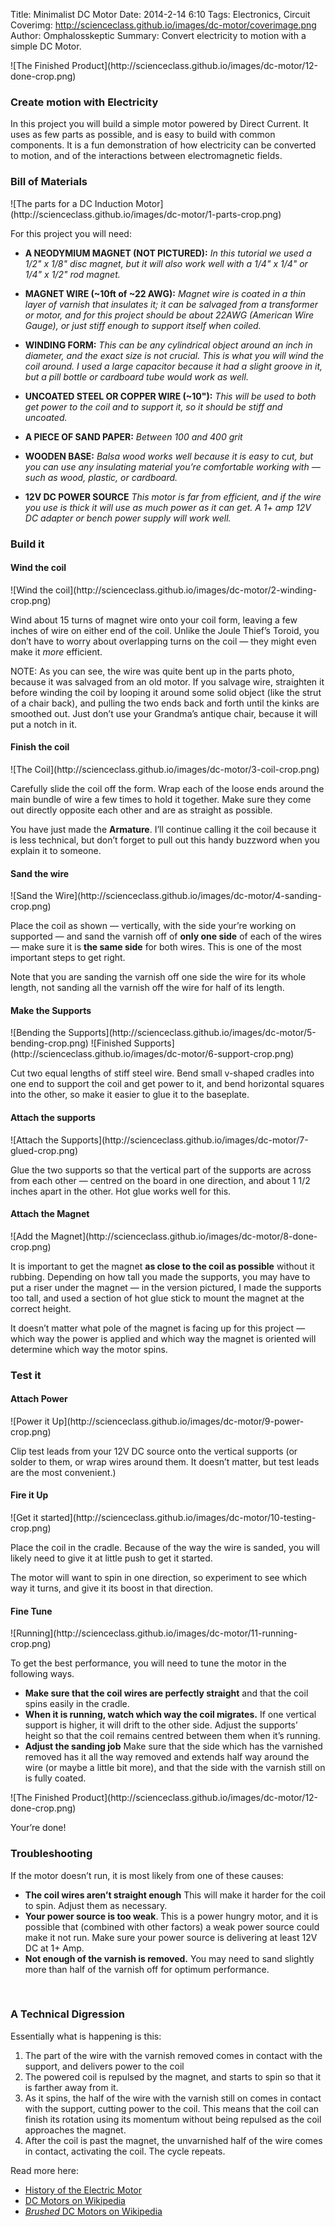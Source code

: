 Title: Minimalist DC Motor
Date: 2014-2-14 6:10
Tags: Electronics, Circuit
Coverimg: http://scienceclass.github.io/images/dc-motor/coverimage.png
Author: Omphalosskeptic
Summary: Convert electricity to motion with a simple DC  Motor.

<span class="grayscale"> 
	![The Finished Product](http://scienceclass.github.io/images/dc-motor/12-done-crop.png)
</span>

### Create motion with Electricity

In this project you will build a simple motor powered by Direct Current. It uses as few parts as possible, and is easy to build with common components. It is a fun demonstration of how electricity can be converted to motion, and of the interactions between electromagnetic fields.

### Bill of Materials
<span class="grayscale"> 
	![The parts for a DC Induction Motor](http://scienceclass.github.io/images/dc-motor/1-parts-crop.png)
</span>

For this project you will need:  

- **A NEODYMIUM MAGNET (NOT PICTURED):** *In this tutorial we used a 1/2" x 1/8" disc magnet, but it will also work well with a 1/4" x 1/4" or 1/4" x 1/2" rod magnet.*  

- **MAGNET WIRE (~10ft of ~22 AWG):** *Magnet wire is coated in a thin layer of varnish that insulates it; it can be salvaged from a transformer or motor, and for this project should be about 22AWG (American Wire Gauge), or just stiff enough to support itself when coiled.*  

- **WINDING FORM:** *This can be any cylindrical object around an inch in diameter, and the exact size is not crucial. This is what you will wind the coil around. I used a large capacitor because it had a slight groove in it, but a pill bottle or cardboard tube would work as well.*  

- **UNCOATED STEEL OR COPPER WIRE (~10"):** *This will be used to both get power to the coil and to support it, so it should be stiff and uncoated.*  

- **A PIECE OF SAND PAPER:** *Between 100 and 400 grit* 

- **WOODEN BASE:** *Balsa wood works well because it is easy to cut, but you can use any insulating material you’re comfortable working with — such as wood, plastic, or cardboard.*

- **12V DC POWER SOURCE** *This motor is far from efficient, and if the wire you use is thick it will use as much power as it can get. A 1+ amp 12V DC adapter or bench power supply will work well.*



### Build it

#### Wind the coil

<span class="grayscale"> 
	![Wind the coil](http://scienceclass.github.io/images/dc-motor/2-winding-crop.png)
</span>

Wind about 15 turns of magnet wire onto your coil form, leaving a few inches of wire on either end of the coil. Unlike the Joule Thief’s Toroid, you don’t have to worry about overlapping turns on the coil — they might even make it *more* efficient.

NOTE: As you can see, the wire was quite bent up in the parts photo, because it was salvaged from an old motor. If you salvage wire, straighten it before winding the coil by looping it around some solid object (like the strut of a chair back), and pulling the two ends back and forth until the kinks are smoothed out. Just don’t use your Grandma’s antique chair, because it will put a notch in it.

#### Finish the coil

<span class="grayscale"> 
	![The Coil](http://scienceclass.github.io/images/dc-motor/3-coil-crop.png)
</span>

Carefully slide the coil off the form. Wrap each of the loose ends around the main bundle of wire a few times to hold it together. Make sure they come out directly opposite each other and are as straight as possible.

You have just made the **Armature**. I’ll continue calling it the coil because it is less technical, but don’t forget to pull out this handy buzzword when you explain it to someone.

#### Sand the wire

<span class="grayscale"> 
	![Sand the Wire](http://scienceclass.github.io/images/dc-motor/4-sanding-crop.png)
</span>

Place the coil as shown — vertically, with the side your’re working on supported — and sand the varnish off of **only one side** of each of the wires — make sure it is **the same side** for both wires. This is one of the most important steps to get right.

Note that you are sanding the varnish off one side the wire for its whole length, not sanding all the varnish off the wire for half of its length.


#### Make the Supports

<span class="grayscale"> 
	![Bending the Supports](http://scienceclass.github.io/images/dc-motor/5-bending-crop.png)
</span>
<span class="grayscale"> 
	![Finished Supports](http://scienceclass.github.io/images/dc-motor/6-support-crop.png)
</span>

Cut two equal lengths of stiff steel wire. Bend small v-shaped cradles into one end to support the coil and get power to it, and bend horizontal squares into the other, so make it easier to glue it to the baseplate.

#### Attach the supports

<span class="grayscale"> 
	![Attach the Supports](http://scienceclass.github.io/images/dc-motor/7-glued-crop.png)
</span>

Glue the two supports so that the vertical part of the supports are across from each other — centred on the board in one direction, and about 1 1/2 inches apart in the other. Hot glue works well for this. 

#### Attach the Magnet

<span class="grayscale"> 
	![Add the Magnet](http://scienceclass.github.io/images/dc-motor/8-done-crop.png)
</span>

It is important to get the magnet **as close to the coil as possible** without it rubbing. Depending on how tall you made the supports, you may have to put a riser under the magnet — in the version pictured, I made the supports too tall, and used a section of hot glue stick to mount the magnet at the correct height.

It doesn’t matter what pole of the magnet is facing up for this project — which way the power is applied and which way the magnet is oriented will determine which way the motor spins.


### Test it
#### Attach Power
<span class="grayscale"> 
	![Power it Up](http://scienceclass.github.io/images/dc-motor/9-power-crop.png)
</span>

Clip test leads from your 12V DC source onto the vertical supports (or solder to them, or wrap wires around them. It doesn’t matter, but test leads are the most convenient.)

#### Fire it Up
<span class="grayscale"> 
	![Get it started](http://scienceclass.github.io/images/dc-motor/10-testing-crop.png)
</span>

Place the coil in the cradle. Because of the way the wire is sanded, you will likely need to give it at little push to get it started.

The motor will want to spin in one direction, so experiment to see which way it turns, and give it its boost in that direction.

#### Fine Tune
<span class="grayscale"> 
	![Running](http://scienceclass.github.io/images/dc-motor/11-running-crop.png)
</span>

To get the best performance, you will need to tune the motor in the following ways.

- **Make sure that the coil wires are perfectly straight** and that the coil spins easily in the cradle.
- **When it is running, watch which way the coil migrates.** If one vertical support is higher, it will drift to the other side. Adjust the supports’ height so that the coil remains centred between them when it’s running.
- **Adjust the sanding job** Make sure that the side which has the varnished removed has it all the way removed and extends half way around the wire (or maybe a little bit more), and that the side with the varnish still on is fully coated.

<span class="grayscale"> 
	![The Finished Product](http://scienceclass.github.io/images/dc-motor/12-done-crop.png)
</span>

Your’re done!

### Troubleshooting
If the motor doesn’t run, it is most likely from one of these causes:

- **The coil wires aren’t straight enough** This will make it harder for the coil to spin. Adjust them as necessary.  
- **Your power source is too weak**. This is a power hungry motor, and it is possible that (combined with other factors) a weak power source could make it not run. Make sure your power source is delivering at least 12V DC at 1+ Amp.  
- **Not enough of the varnish is removed.** You may need to sand slightly more than half of the varnish off for optimum performance.  


<br>


### A Technical Digression

Essentially what is happening is this:

1. The part of the wire with the varnish removed comes in contact with the support, and delivers power to the coil  
2. The powered coil is repulsed by the magnet, and starts to spin so that it is farther away from it.  
3. As it spins, the half of the wire with the varnish still on comes in contact with the support, cutting power to the coil. This means that the coil can finish its rotation using its momentum without being repulsed as the coil approaches the magnet.  
3.  After the coil is past the magnet, the unvarnished half of the wire comes in contact, activating the coil. The cycle repeats.

Read more here:  
- [History of the Electric Motor](http://en.wikipedia.org/wiki/History_of_the_electric_motor)  
- [DC Motors on Wikipedia](http://en.wikipedia.org/wiki/DC_motor)  
- [*Brushed* DC Motors on Wikipedia](http://en.wikipedia.org/wiki/Brushed_DC_electric_motor)  

